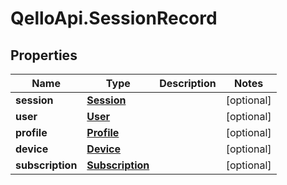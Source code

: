 # QelloApi.SessionRecord

## Properties
Name | Type | Description | Notes
------------ | ------------- | ------------- | -------------
**session** | [**Session**](Session.md) |  | [optional] 
**user** | [**User**](User.md) |  | [optional] 
**profile** | [**Profile**](Profile.md) |  | [optional] 
**device** | [**Device**](Device.md) |  | [optional] 
**subscription** | [**Subscription**](Subscription.md) |  | [optional] 


